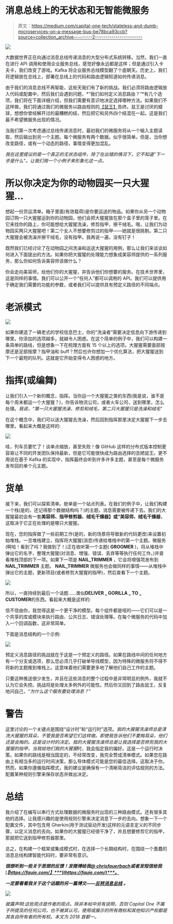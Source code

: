 # 消息总线上的无状态和无智能微服务

> 原文：<https://medium.com/capital-one-tech/stateless-and-dumb-microservices-on-a-message-bus-be78bca93ccb?source=collection_archive---------2----------------------->

![](img/fc069d6d07e16ca2008768ebb9e93204.png)

大数据世界正在向通过消息总线传递消息的大型分布式系统转移。当然，我们一直在进行 API 调用和使用企业服务总线，感觉好像永远都是这样；但是通过引入卡夫卡，我们改变了游戏。Kafka 将企业服务总线模型翻了个底朝天。历史上，我们将逻辑放在总线上，部署在总线上的代码和路由逻辑知道如何传递消息。

由于我们的消息总线不再智能，这些天我们有了新的挑战。我们必须将路由逻辑放入代码或配置中，然后我们会遇到问题，*“我们如何定义消息路由？”*有几个选项，我们将在下面详细介绍，但我们需要有意识地决定选择哪种方法。如果我们不这样做，我们将通过我们的微服务以路由规则的[【鼠王】](https://en.wikipedia.org/wiki/Rat_king)告终。鼠王是讨厌的蜡球，想想你曾经解开过的最糟糕的结，然后把它和另外四个结混在一起。这是我们最不希望微服务出现的情况。

当我们第一次考虑通过总线传递消息时，最初我们的微服务将从一个输入主题读取，然后输出到另一个主题。每个微服务有两个数据。似乎很简单。但是，当你想改变路径，或有一个动态的路径，事情变得更加混乱。

*我在这里提议的是一个真正的无状态组件，除了在出错的情况下，它不知道“下一步是什么”。让我们用一个小例子来形象化这一点。*

# **所以你决定为你的动物园买一只大猩猩…**

想起一份货运清单。箱子里面(有效载荷)是你要运送的物品。如果你从另一个动物园订购一只大猩猩运到你的动物园，他们会把大猩猩放在那个盒子里的笼子里。在它来找你的路上，你可能想给大猩猩洗澡，修剪指甲，擦干绒毛。哦，让我们为动物园买两只大猩猩吧！第二个女人不想要修剪过的指甲——她就是很挑剔。第二只大猩猩会被洗澡并擦干绒毛，没有指甲。我再说一遍，没有钉子！

既然我们已经讨论了在动物园之间洗澡和运送大猩猩的用例，那么让我们来谈谈如何进入下面提出的方法。如果你把大猩猩的处理能力想象成美容师提供的一系列服务，那么你如何告诉美容师该做什么？

你会走向美容师，给他们你的大猩猩，并告诉他们你想要的服务。在技术世界里，这是同样的事情。我们可以公开一个“任何人”都可以调用的 API。我们可以提供用于确定我们需要的功能的参数，或者我们可以提供具有预定义路径的不同端点。

# **老派模式**

![](img/1b1625bd80360f2ffe10eecde4f598ce.png)

如果你建造了一辆老式的学校信息巴士，你的“洗澡者”需要决定信息向下游传递到哪里。你添加的选项越多，就越令人困惑。在这个简单的例子中，我们可以构建一条简单的路线，但是想象一下在梳理方面有 15 个以上的选项。大猩猩需要面部按摩还是足部按摩？指甲油和 buff？然后也许你想加一个优化算法，把大猩猩送到下一个最短的队列。这就是它开始变得令人困惑的地方。

# **指挥(或编舞)**

让我们引入一个新的概念，指挥。当你运一个大猩猩之类的东西(我是说，谁不是每个周末都运一个大猩猩？)，你告诉物流公司，或者火车公司，送到哪里，怎么处理。*我说，“第一只大猩猩洗澡，修剪和绒毛，第二只大猩猩只是洗澡和绒毛*”

在这个概念中，我们可以送大猩猩去洗澡，然后回到指挥那里决定大猩猩下一步去哪里。看起来大概是这样的:

![](img/fb99a0d6df7407a8d523e8a4c5381deb.png)

哇，列车员要忙了！谈单点缩放，甚至失败！像 GitHub 这样的分布式版本控制更容易让不同的开发团队保持最新，但是它可能很快成为路由选择的丑陋鼠王。更不用说在基于 Kafka 的实现中，指挥最终会听到许多许多主题，甚至是每个微服务发布回的单个元主题。

# **货单**

接下来，我们可以探索清单。舱单是一个站点列表。在我们的例子中，让我们构建一个栈(是的，还记得那个数据结构吗？)的主题，消息需要被传递下去。我们的大猩猩最初会有一套**美容师、指甲修剪器、绒毛干燥器】或“美容师、绒毛干燥器**，这取决于它正在处理的是哪只大猩猩。

现在，您的指挥做了一些前期工作(是的，新的场景将导致新的代码更改)来设置初始堆栈。一旦堆栈建立，指挥将大猩猩(消息)传递给堆栈中的第一个主题。微服务(啊哈！看到了吗？我做到了！)正在收听第一个主题( **GROOMER** )，将从堆栈中弹出它的名字，整理大猩猩(对消息、增强、错误、丢弃等等执行任何工作。)并查看堆栈顶部的下一项。如果下一项是 **NAIL_TRIMMER** ，它会将增强项发布到 **NAIL_TRIMMER** 主题。 **NAIL_TRIMMER** 微服务也会做同样的事情——从堆栈中弹出它的主题，更新项目(或者修剪大猩猩的指甲)，然后查看下一个主题。

![](img/c61e0db52966d81f5ce357d4ff02262b.png)

所以，一直持续到最后一个话题……类似**DELIVER _ GORILLA _ TO _ CUSTOMER**的东西。看起来大概是这样的:

信不信由你，我觉得这是一个更干净的模型。每个组件都是哑的——它们可以是一个共享的库或模块来执行路由、公共日志、错误处理等。在每个微服务的代码中加入一个回调函数，这非常简单。

下面是消息结构的一个示例:

![](img/c2e98debc0f63aab38ff117370679001.png)

预定义消息路径的挑战就在于这是一个预定义的路径。如果在路线中间的任何地方有一个分支或选项，那么您必须几乎打破单导线模型，因为特殊的微服务将不得不将新的主题推到堆栈上。这意味着他们需要更多地了解他们自己工作的主题。

只要这种推送很少发生，并且在这些消息的整个过程中是非常明显的例外，我就不认为它会失控。挑战将是处理太多例外的可能性。然后你又回到了路由鼠王，反复地问自己，*“为什么这个服务要处理消息？”*

# **警告**

这里讨论的一个关键点是围绕“设计时”和“运行时”选项。*我的大猩猩洗澡师总是清洗大猩猩的耳朵，不管我是否希望它们这样做。即使我告诉他们不要掏耳朵，他们还是会掏的。*这是设计时的决定*。我的大猩猩洗澡师总是让我选择是否修剪我的大猩猩的指甲，当我给他们我的大猩猩*时，我会指定我的偏好。这是一个运行时决策。如果你的路线是相当固定的，不经常改变，我完全赞成清单模式。如果您在路由上有相当多的运行时间决策，那么导体模式可能是您的最佳选择。这取决于你。然而，如果你遵循指挥模式，我的建议是确保有一个清晰简洁的评估规则的方法。配置某种规则引擎来保存状态并做出决定。

# **总结**

我介绍了在编写以串行方式处理数据的微服务时出现的三种路由模式。还有很多其他的选择。让我感兴趣的是使用规则引擎来决定消息下一步的去向。想象一下一个配置文件，其中包含用 Gherkin(用于测试驱动开发)这样的元语言定义的不同步骤，以定义消息的去向。如果你的大猩猩已经很干净了，并且想要修剪它的指甲，那就把它送到指甲修剪器那里。

总之，在构建一个框架或集成模式时，在选择一个长期结构时，在围绕一个愚蠢的消息总线构建智能代码时，要非常有意识。

***很想听到一些关于思想的反馈！发微博给我***[***@ chrisfauerbach***](https://twitter.com/chrisfauerbach)***或者发短信给我***[***【https://fauie.com/】***](https://fauie.com/)***。***

***一定要看看我关于这个话题的另一篇博文——***[***反转消息总线***](http://bit.ly/2jGEe7K) ***。***

[![](img/a9f346eff65776bdedf685617e2c446d.png)](https://medium.com/capital-one-tech/microservices/home)

*披露声明:这些观点是作者的观点。除非本帖中另有说明，否则 Capital One 不属于所提及的任何公司，也不被其认可。使用或展示的所有商标和其他知识产权都是其各自所有者的所有权。本文为 2018 首都一。*
